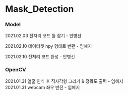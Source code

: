# Mask_Detection
### Model

2021.02.03 전처리 코드 틀 잡기 - 안병선


2021.02.10 데이터셋 npy 형태로 변환 - 임혜지

2021.02.10 전처리 코드 완성 - 안병선
### OpenCV
2021.01.31 얼굴 인식 후 직사각형 그리기 & 정확도 출력 - 임혜지    
2021.01.31 webcam 좌우 반전 - 임혜지
